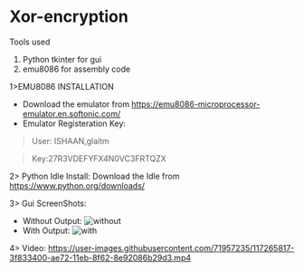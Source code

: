 # Xor-encryption

Tools used

1) Python tkinter for gui
2) emu8086 for assembly code

1>EMU8086 INSTALLATION

* Download the emulator from  https://emu8086-microprocessor-emulator.en.softonic.com/
* Emulator Registeration Key:
> User:  ISHAAN,glaitm

> Key:27R3VDEFYFX4N0VC3FRTQZX

2> Python Idle Install:
Download the Idle from https://www.python.org/downloads/

3> Gui ScreenShots:

* Without Output:  ![without](https://user-images.githubusercontent.com/71957235/117266386-d7811d80-ae72-11eb-8c32-195b33a08d36.png)
* With Output: ![with](https://user-images.githubusercontent.com/71957235/117266381-d5b75a00-ae72-11eb-99c9-b0df4b832837.png)

4> Video:
https://user-images.githubusercontent.com/71957235/117265817-3f833400-ae72-11eb-8f62-8e92086b29d3.mp4


